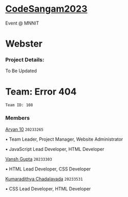 # [CodeSangam2023](https://sac.mnnit.ac.in/codesangam)
Event @ MNNIT

# Webster
### Project Details:
To Be Updated

# Team: Error 404
`Team ID: 108`

### Members
[Aryan 10](https://github.com/Aryan10)
`20233265`

• Team Leader, Project Manager, Website Administrator

• JavaScript Lead Developer, HTML Developer

[Vansh Gupta](https://github.com/Vansh07Gupta)
`20233303`

• HTML Lead Developer, CSS Developer

[Kumaradithya Chadalavada](https://github.com/clashking9999)
`20233531`

• CSS Lead Developer, HTML Developer
